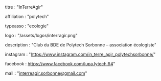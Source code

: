 titre : "InTerreAgir"

affiliation : "polytech"

typeasso : "ecologie"

logo : "/assets/logos/interragir.png"

description : "Club du BDE de Polytech Sorbonne – association écologiste"

instagram : "https://www.instagram.com/in_terre_agir_polytechsorbonne/"

facebook : https://www.facebook.com/lupa.lytech.94"

mail : "interreagir.sorbonne@gmail.com"